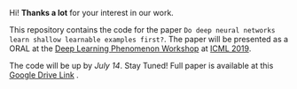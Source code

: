 Hi! **Thanks a lot** for your interest in our work. 

This repository contains the code for the paper `Do deep neural networks learn shallow learnable examples first?`. 
The paper will be presented as a ORAL at the [Deep Learning Phenomenon Workshop](http://deep-phenomena.org/) at [ICML 2019](https://icml.cc/).


The code will be up by *July 14*. Stay Tuned! 
Full paper is available at this [Google Drive Link](https://drive.google.com/open?id=150VZUEFmv2hwMLk7ZT4szdyznp6h7FNf) .
